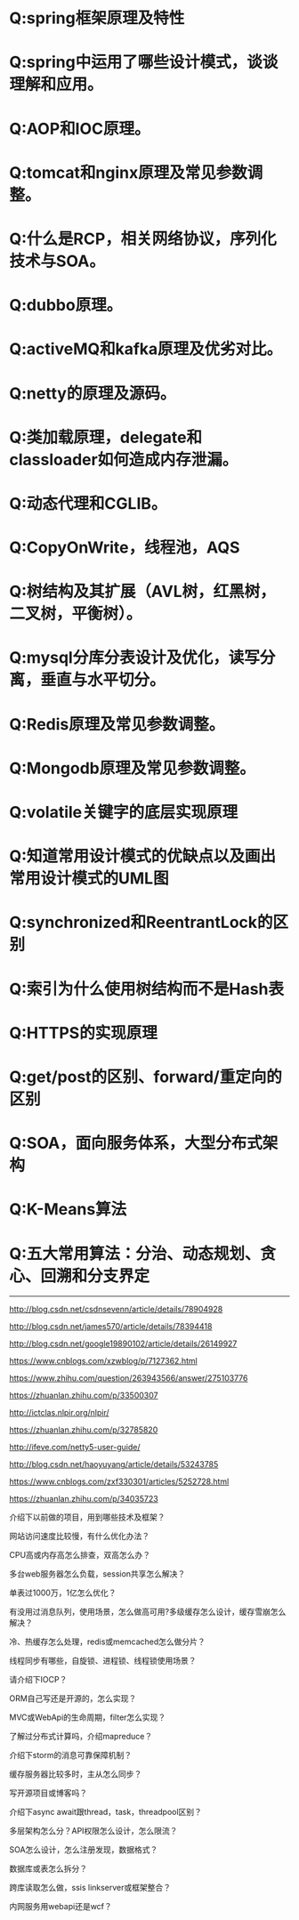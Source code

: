 Q:spring框架原理及特性
===

Q:spring中运用了哪些设计模式，谈谈理解和应用。
===

Q:AOP和IOC原理。
===

Q:tomcat和nginx原理及常见参数调整。
===

Q:什么是RCP，相关网络协议，序列化技术与SOA。
===

Q:dubbo原理。
===

Q:activeMQ和kafka原理及优劣对比。
===

Q:netty的原理及源码。
===

Q:类加载原理，delegate和classloader如何造成内存泄漏。
===

Q:动态代理和CGLIB。
===

Q:CopyOnWrite，线程池，AQS
===

Q:树结构及其扩展（AVL树，红黑树，二叉树，平衡树）。
===

Q:mysql分库分表设计及优化，读写分离，垂直与水平切分。
===

Q:Redis原理及常见参数调整。
===

Q:Mongodb原理及常见参数调整。
===

Q:volatile关键字的底层实现原理
===

Q:知道常用设计模式的优缺点以及画出常用设计模式的UML图
===

Q:synchronized和ReentrantLock的区别
===

Q:索引为什么使用树结构而不是Hash表
===

Q:HTTPS的实现原理
===

Q:get/post的区别、forward/重定向的区别
===

Q:SOA，面向服务体系，大型分布式架构
===

Q:K-Means算法
===

Q:五大常用算法：分治、动态规划、贪心、回溯和分支界定
===


--------------
http://blog.csdn.net/csdnsevenn/article/details/78904928

http://blog.csdn.net/james570/article/details/78394418

http://blog.csdn.net/google19890102/article/details/26149927

https://www.cnblogs.com/xzwblog/p/7127362.html

https://www.zhihu.com/question/263943566/answer/275103776

https://zhuanlan.zhihu.com/p/33500307

http://ictclas.nlpir.org/nlpir/

https://zhuanlan.zhihu.com/p/32785820

http://ifeve.com/netty5-user-guide/

http://blog.csdn.net/haoyuyang/article/details/53243785

https://www.cnblogs.com/zxf330301/articles/5252728.html

https://zhuanlan.zhihu.com/p/34035723




介绍下以前做的项目，用到哪些技术及框架？

网站访问速度比较慢，有什么优化办法？

CPU高或内存高怎么排查，双高怎么办？

多台web服务器怎么负载，session共享怎么解决？

单表过1000万，1亿怎么优化？

有没用过消息队列，使用场景，怎么做高可用?多级缓存怎么设计，缓存雪崩怎么解决？

冷、热缓存怎么处理，redis或memcached怎么做分片？

线程同步有哪些，自旋锁、进程锁、线程锁使用场景？

请介绍下IOCP？

ORM自己写还是开源的，怎么实现？

MVC或WebApi的生命周期，filter怎么实现？

了解过分布式计算吗，介绍mapreduce？

介绍下storm的消息可靠保障机制？

缓存服务器比较多时，主从怎么同步？

写开源项目或博客吗？

介绍下async await跟thread，task，threadpool区别？

多层架构怎么分？API权限怎么设计，怎么限流？

SOA怎么设计，怎么注册发现，数据格式？

数据库或表怎么拆分？

跨库读取怎么做，ssis linkserver或框架整合？

内网服务用webapi还是wcf？


